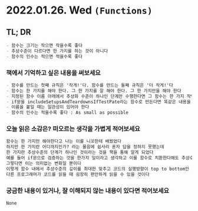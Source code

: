 # 2022.01.26. Wed `(Functions)`

## TL; DR

```markdown
- 함수는 크기는 작으면 작을수록 좋다
- 추상수준이 다르다면 한 가지를 하는 것이 아니다
- 함수의 인수는 적으면 적을수록 좋다
```

### 책에서 기억하고 싶은 내용을 써보세요

```markdown
- 함수를 만드는 첫째 규칙은 '작게!'다. 함수를 만드는 둘째 규칙은 '더 작게!'다
- 함수는 한 가지를 해야 한다. 그 한 가지를 잘 해야 한다. 그 한 가지만을 해야 한다
- 지정된 함수 이름 아래에서 추상화 수준이 하나인 단계만 수행한다면 그 함수는 한 가지 작업만 한다
- if문을 includeSetupsAndTeardownsIfTestPate라는 함수로 만든다면 똑같은 내용을 다르게 표현할 뿐 추상화 수준은 바뀌지 않는다
- 이름을 붙일 때는 일관성이 있어야 한다
- 함수의 인수는 적을수록 좋다 : As small as possible
```

### 오늘 읽은 소감은? 떠오르는 생각을 가볍게 적어보세요

```markdown
함수는 한 가지만 해야한다고 나는 이를 니꼬한테 배웠었다
하지만 한 가지란 어디까지인가? 라는 물음에 쉽사리 혼자 답을 정하지 못했는데
한 가지란 추상수준의 단계가 하나인 것이라는 것을 책을 통해 알게 되었다
예를 들어 if문으로 검증하는 것을 한가지 일이라고 생각하고 이를 함수로 치환한다해도 추상수준의 변화는 없다
그렇다면 이는 의미없는 변화일 뿐이다
이렇게 함수 내에서 추상수준의 깊이를 최대한 맞추고 코드의 실행방향이 top to bottom인 것을 인지하고 코드 작성또한 이렇게 한다면
다른 프로그래머가 코드를 읽을 때 굉장히 편안하게 읽을 수 있을 것이다
```

### 궁금한 내용이 있거나, 잘 이해되지 않는 내용이 있다면 적어보세요

```markdown
None
```
